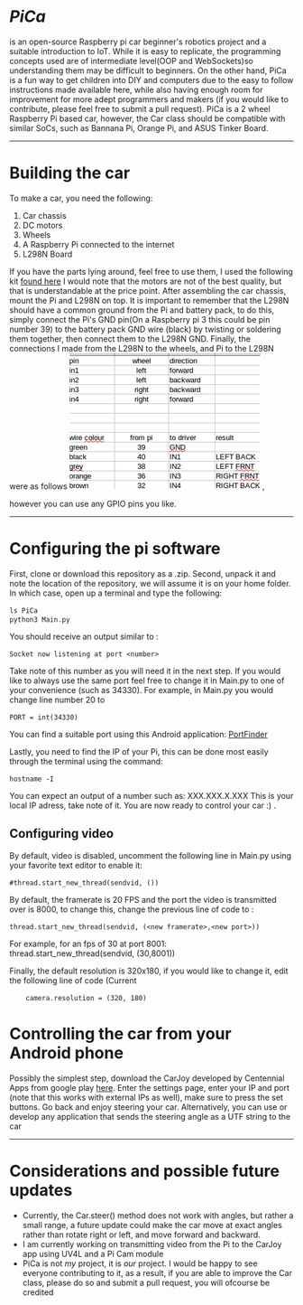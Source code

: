 	

# *PiCa*

 is an open-source Raspberry pi car beginner's robotics project and a suitable introduction to IoT. While it is easy to replicate, the programming concepts used are of intermediate level(OOP and WebSockets)so understanding them may be difficult to beginners. On the other hand, PiCa is a fun way to get children into DIY and computers due to the easy to follow instructions made available here, while also having enough room for improvement for more adept programmers and makers (if you would like to contribute, please feel free to submit a pull request). PiCa is a 2 wheel Raspberry Pi based car, however, the Car class should be compatible with similar SoCs, such as Bannana Pi, Orange Pi, and ASUS Tinker Board.


----------


# Building the car
To make a car, you need the following:
 1. Car chassis
 2. DC motors
 3. Wheels
 4. A Raspberry Pi connected to the internet
 5. L298N Board

 If you have the parts lying around, feel free to use them, I used the following kit [found here](http://a.co/eoH4D1q) I would note that the motors are not of the best quality, but that is understandable at the price point.
After assembling the car chassis, mount the Pi and L298N on top. It is important to remember that the L298N should have a common ground from the Pi and battery pack, to do this, simply connect the Pi's GND pin(On a Raspberry pi 3 this could be pin number 39) to the battery pack GND wire (black) by twisting or soldering them together, then connect them to the L298N GND. Finally, the connections I made from the L298N to the wheels, and Pi to the L298N were as follows
![](https://github.com/Faresalghazy/PiCa/blob/master/pinout.png "pinout") , 











however you can use any GPIO pins you like.


----------


# Configuring the pi software
First, clone or download this repository as a .zip. Second, unpack it and note the location of the repository, we will assume it is on your home folder. In which case, open up a terminal and type the following:

    ls PiCa
    python3 Main.py
You should receive an output similar to :

    Socket now listening at port <number> 
Take note of this number as you will need it in the next step. If you would like to always use the same port feel free to change it in Main.py to one of your convenience (such as 34330).
For example, in Main.py you would change line number 20 to

    PORT = int(34330) 
You can find a suitable port using this Android application: [PortFinder](https://play.google.com/store/apps/details?id=com.centennialapps.portfinder&hl=en)

Lastly, you need to find the IP of your Pi, this can be done most easily through the terminal using the command:

    hostname -I
 You can expect an output of a number such as:
  XXX.XXX.X.XXX
This is your local IP adress, take note of it.
You are now ready to control your car :) .

## Configuring video
By default, video is disabled, uncomment the following line in Main.py using your favorite text editor to enable it:

    #thread.start_new_thread(sendvid, ())

By default, the framerate is 20 FPS and the port the video is transmitted over is 8000, to change this, change the previous line of code to :

    thread.start_new_thread(sendvid, (<new framerate>,<new port>))

 For example, for an fps of 30 at port 8001:
    thread.start_new_thread(sendvid, (30,8001))

Finally, the default resolution is 320x180, if you would like to change it, edit the following line of code (Current

        camera.resolution = (320, 180)

# Controlling the car from your Android phone
Possibly the simplest step, download the CarJoy developed by Centennial Apps from google play [here](https://play.google.com/store/apps/details?id=centennialapps.fares.carcontroller&hl=en). Enter the settings page, enter your IP and port  (note that this works with external IPs as well), make sure to press the set buttons. Go back and enjoy steering your car. Alternatively, you can use or develop any application that sends the steering angle as a UTF string to the car


----------

# Considerations and possible future updates

 - Currently, the Car.steer() method does not work with angles, but rather a small range, a future update could make the car move at exact angles rather than rotate right or left, and move forward and backward.
 - I am currently working on transmitting video from the Pi to the CarJoy app using UV4L and a Pi Cam module
 - PiCa is not *my* project, it is *our* project. I would be happy to see everyone contributing to it, as a result, if you are able to improve the Car class, please do so and submit a pull request, you will ofcourse be credited

<!--stackedit_data:
eyJoaXN0b3J5IjpbMTgyODIyMzgxN119
-->
<!--stackedit_data:
eyJoaXN0b3J5IjpbMjAyODk0NTM5MV19
-->
<!--stackedit_data:
eyJoaXN0b3J5IjpbMTM0NDg0MjExMl19
-->